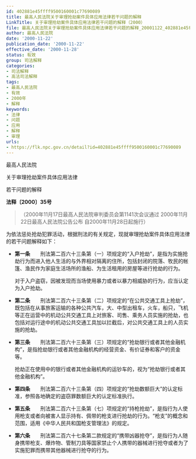```yaml
---
id: 402881e45ffff9500160001c77690089
title: 最高人民法院关于审理抢劫案件具体应用法律若干问题的解释
LinkTitle: 关于审理抢劫案件具体应用法律若干问题的解释（2000）
file: 最高人民法院关于审理抢劫案件具体应用法律若干问题的解释_20001122_402881e45ffff9500160001c77690089.docx
author: 最高人民法院
date: '2000-11-22'
publication_date: '2000-11-22'
effective_date: '2000-11-28'
status: 有效
group: 司法解释
categories:
- 司法解释
- 高法司法解释
tags:
- 最高人民法院
- 有效
- 2000年
- 解释
keywords:
- 法律
- 问题
- 应用
- 解释
- 审理
urls:
- https://flk.npc.gov.cn/detail?id=402881e45ffff9500160001c77690089
---
```


最高人民法院

关于审理抢劫案件具体应用法律

若干问题的解释

**法释〔2000〕35号**

> （2000年11月17日最高人民法院审判委员会第1141次会议通过 2000年11月22日最高人民法院公告公布 自2000年11月28日起施行）

为依法惩处抢劫犯罪活动，根据刑法的有关规定，现就审理抢劫案件具体应用法律的若干问题解释如下：

- **第一条**　　刑法第二百六十三条第（一）项规定的“入户抢劫”，是指为实施抢劫行为而进入他人生活的与外界相对隔离的住所，包括封闭的院落、牧民的帐篷、渔民作为家庭生活场所的渔船、为生活租用的房屋等进行抢劫的行为。

  对于入户盗窃，因被发现而当场使用暴力或者以暴力相威胁的行为，应当认定为入户抢劫。

- **第二条**　　刑法第二百六十三条第（二）项规定的“在公共交通工具上抢劫”，既包括在从事旅客运输的各种公共汽车，大、中型出租车，火车，船只，飞机等正在运营中的机动公共交通工具上对旅客、司售、乘务人员实施的抢劫，也包括对运行途中的机动公共交通工具加以拦截后，对公共交通工具上的人员实施的抢劫。

- **第三条**　　刑法第二百六十三条第（三）项规定的“抢劫银行或者其他金融机构”，是指抢劫银行或者其他金融机构的经营资金、有价证券和客户的资金等。

  抢劫正在使用中的银行或者其他金融机构的运钞车的，视为“抢劫银行或者其他金融机构”。

- **第四条**　　刑法第二百六十三条第（四）项规定的“抢劫数额巨大”的认定标准，参照各地确定的盗窃罪数额巨大的认定标准执行。

- **第五条**　　刑法第二百六十三条第（七）项规定的“持枪抢劫”，是指行为人使用枪支或者向被害人显示持有、佩带的枪支进行抢劫的行为。“枪支”的概念和范围，适用《中华人民共和国枪支管理法》的规定。

- **第六条**　　刑法第二百六十七条第二款规定的“携带凶器抢夺”，是指行为人随身携带枪支、爆炸物、管制刀具等国家禁止个人携带的器械进行抢夺或者为了实施犯罪而携带其他器械进行抢夺的行为。

